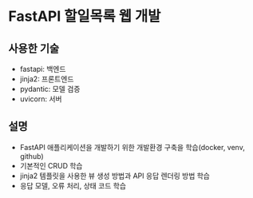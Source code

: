 # FastAPI 할일목록 웹 개발

## 사용한 기술
- fastapi: 백엔드
- jinja2: 프론트엔드
- pydantic: 모델 검증
- uvicorn: 서버

## 설명
- FastAPI 애플리케이션을 개발하기 위한 개발환경 구축을 학습(docker, venv, github)
- 기본적인 CRUD 학습
- jinja2 템플릿을 사용한 뷰 생성 방법과 API 응답 렌더링 방법 학습
- 응답 모델, 오류 처리, 상태 코드 학습